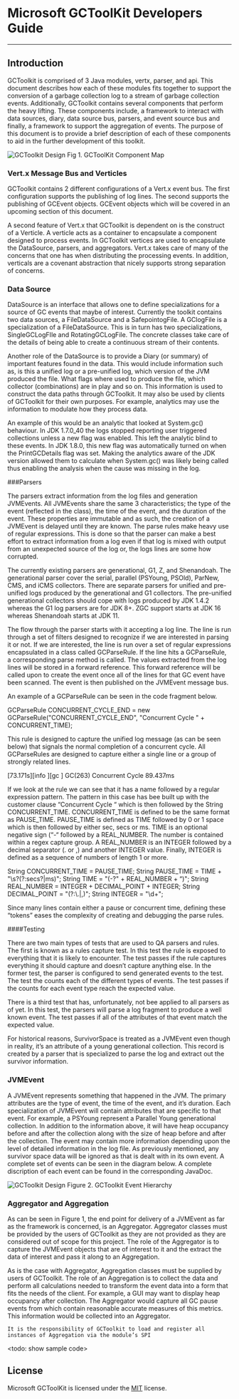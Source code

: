 # Microsoft GCToolKit Developers Guide

---

## Introduction

GCToolkit is comprised of 3 Java modules, vertx, parser, and api. This document describes how each of these modules fits together to support the conversion of a garbage collection log to a stream of garbage collection events.
Additionally, GCToolkit contains several components that perform the heavy lifting. These components include, a framework to interact with data sources, diary, data source bus, parsers, and event source bus and finally, a framework to support the aggregation of events.
The purpose of this document is to provide a brief description of each of these components to aid in the further development of this toolkit.

![GCToolkit Design](images/gctoolkit_design.png)
Fig 1. GCToolKit Component Map

### Vert.x Message Bus and Verticles

GCToolkit contains 2 different configurations of a Vert.x event bus. The first configuration supports the publishing of log lines. The second supports the publishing of GCEvent objects. GCEvent objects which will be covered in an upcoming section of this document.

A second feature of Vert.x that GCToolkit is dependent on is the construct of a Verticle. A verticle acts as a container to encapsulate a component designed to process events. In GCToolkit vertices are used to encapsulate the DataSource, parsers, and aggregators. Vert.x takes care of many of the concerns that one has when distributing the processing events. In addition, verticals are a covenant abstraction that nicely supports strong separation of concerns.

 
### Data Source 

DataSource is an interface that allows one to define specializations for a source of GC events that maybe of interest. Currently the toolkit contains two data sources, a FileDataSource and a SafepointogFile. A GClogFile is a specialization of a FileDataSource. This is in turn has two specializations, SingleGCLogFIle and RotatingGCLogFile. The concrete classes take care of the details of being able to create a continuous stream of their contents.

Another role of the DataSource is to provide a Diary (or summary) of important features found in the data. This would include information such as, is this a unified log or a pre-unified log, which version of the JVM produced the file. What flags where used to produce the file, which collector (combinations) are in play and so on. This information is used to construct the data paths through GCToolkit. It may also be used by clients of GCToolkit for their own purposes. For example, analytics may use the information to modulate how they process data.

An example of this would be an analytic that looked at System.gc() behaviour. In JDK 1.7.0_40 the logs stopped reporting user triggered collections unless a new flag was enabled. This left the analytic blind to these events. In JDK 1.8.0, this new flag was automatically turned on when the PrintGCDetails flag was set. Making the analytics aware of the JDK version allowed them to calculate when System.gc() was likely being called thus enabling the analysis when the cause was missing in the log.

###Parsers

The parsers extract information from the log files and generation JVMEvents. All JVMEvents share the same 3 characteristics; the type of the event (reflected in the class), the time of the event, and the duration of the event. These properties are immutable and as such, the creation of a JVMEvent is delayed until they are known. The parse rules make heavy use of regular expressions. This is done so that the parser can make a best effort to extract information from a log even if that log is mixed with output from an unexpected source of the log or, the logs lines are some how corrupted.

The currently existing parsers are generational, G1, Z, and Shenandoah. The generational parser cover the serial, parallel (PSYoung, PSOld), ParNew, CMS, and iCMS collectors. There are separate parsers for unified and pre-unified logs produced by the generational and G1 collectors. The pre-unified generational collectors should cope with logs produced by JDK 1.4.2 whereas the G1 log parsers are for JDK 8+. ZGC support starts at JDK 16 whereas Shenandoah starts at JDK 11.

The flow through the parser starts with it accepting a log line. The line is run through a set of filters designed to recognize if we are interested in parsing it or not. If we are interested, the line is run over a set of regular expressions encapsulated in a class called GCParseRule. If the line hits a GCParseRule, a corresponding parse method is called. The values extracted from the log lines will be stored in a forward reference. This forward reference will be called upon to create the event once all of the lines for that GC event have been scanned. The event is then published on the JVMEvent message bus.

An example of a GCParseRule can be seen in the code fragment below.


GCParseRule CONCURRENT_CYCLE_END = new GCParseRule("CONCURRENT_CYCLE_END", "Concurrent Cycle " + CONCURRENT_TIME);

This rule is designed to capture the unified log message (as can be seen below) that signals the normal completion of a concurrent cycle. All GCParseRules are designed to capture either a single line or a group of strongly related lines.

[73.171s][info ][gc            ] GC(263) Concurrent Cycle 89.437ms

If we look at the rule we can see that it has a name followed by a regular expression pattern. The pattern in this case has bee built up with the customer clause “Concurrent Cycle “ which is then followed by the String CONCURRENT_TIME. CONCURRENT_TIME is defined to be the same format as PAUSE_TIME. PAUSE_TIME is defined as TIME followed by 0 or 1 space which is then followed by either sec, secs or ms. TIME is an optional negative sign (“-“ followed by a REAL_NUMBER. The number is contained within a regex capture group. A REAL_NUMBER is an INTEGER followed by a decimal separator (. or ,) and another INTEGER value. Finally, INTEGER is defined as a sequence of numbers of length 1 or more.

String CONCURRENT_TIME = PAUSE_TIME;
String PAUSE_TIME = TIME + "\\s?(?:secs?|ms)";
String TIME = "(-?" + REAL_NUMBER + “)";
String REAL_NUMBER = INTEGER + DECIMAL_POINT + INTEGER;
String DECIMAL_POINT = "(?:\\.|,)";
String INTEGER = "\\d+";

Since many lines contain either a pause or concurrent time, defining these “tokens” eases the complexity of creating and debugging the parse rules.

####Testing

There are two main types of tests that are used to QA parsers and rules. The first is known as a rules capture test. In this test the rule is exposed to everything that it is likely to encounter. The test passes if the rule captures everything it should capture and doesn’t capture anything else. In the former test, the parser is configured to send generated events to the test. The test the counts each of the different types of events. The test passes if the counts for each event type reach the expected value.

There is a third test that has, unfortunately, not bee applied to all parsers as of yet. In this test, the parsers will parse a log fragment to produce a well known event. The test passes if all of the attributes of that event match the expected value.


For historical reasons, SurvivorSpace is treated as a JVMEvent even though in reality, it’s an attribute of a young generational collection. This record is created by a parser that is specialized to parse the log and extract out the survivor information.

### JVMEvent

A JVMEvent represents something that happened in the JVM. The primary attributes are the type of event, the time of the event, and it’s duration. Each specialization of JVMEvent will contain attributes that are specific to that event. For example, a PSYoung represent a Parallel Young generational collection. In addition to the information above, it will have heap occupancy before and after the collection along with the size of heap before and after the collection. The event may contain more information depending upon the level of detailed information in the log file. As previously mentioned, any survivor space data will be ignored as that is dealt with in its own event.  A complete set of events can be seen in the diagram below. A complete discription of each event can be found in the corresponding JavaDoc.

![GCToolkit Design](images/GCToolkit_Events.png)
Figure 2. GCToolkit Event Hierarchy

### Aggregator and Aggregation


As can be seen in Figure 1, the end point for delivery of a JVMEvent as far as the framework is concerned, is an Aggregator. Aggregator classes must be provided by the users of GCToolkit as they are not provided as they are considered out of scope for this project. The role of the Aggregator is to capture the JVMEvent objects that are of interest to it and the extract the data of interest and pass it along to an Aggregation.

As is the case with Aggregator, Aggregation classes must be supplied by users of GCToolkit. The role of an Aggregation is to collect the data and perform all calculations needed to transform the event data into a form that fits the needs of the client. For example, a GUI may want to display heap occupancy after collection. The Aggregator would capture all GC pause events from which contain reasonable accurate measures of this metrics. This information would be collected into an Aggregator.

    It is the responsibility of GCToolkit to load and register all instances of Aggregation via the module’s SPI
<todo: show sample code>

## License

Microsoft GCToolKit is licensed under the [MIT](https://github.com/microsoft/gctoolkit/blob/master/LICENSE) license.
